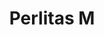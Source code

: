 ---
title: Perlitas M
date: 
draft: false

# descripcion
description : Cadena de plata

materials: Plata 925

color: Plateado

dimensions: 44cm largo

code: 04-12-0545

type: "Colgantes"

categories: []

price: $22.410,00

price_eftvo: $19.050,00

# Images
# first image will be shown in the product page
images:
  # - image: "images/path_to_image"
  # La ubicacion de las imagenes es imagenes/Colgantes/Colgantes.Cadenas/04-12-0545-perlitas-m
  - image: "./images/colgantes/cadenas/04-12-0545_a.JPG"
  - image: "./images/colgantes/cadenas/04-12-0545_b.JPG"
---